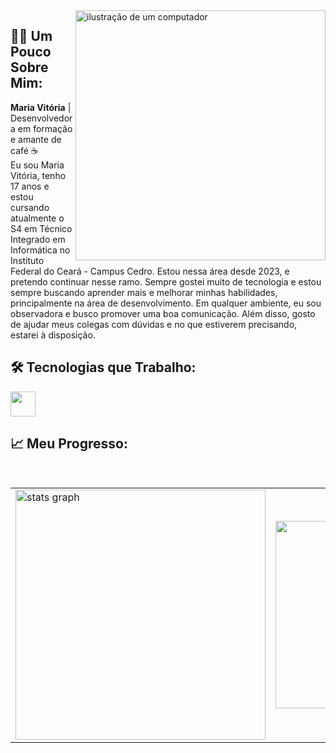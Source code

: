 <img src="https://raw.githubusercontent.com/MicaelliMedeiros/micaellimedeiros/master/image/computer-illustration.png" alt="ilustração de um computador" min-width="400px" max-width="400px" width="400px" align="right">

## 🧑‍💻 Um Pouco Sobre Mim:
  <strong>Maria Vitória</strong> | Desenvolvedora em formação e amante de café ☕<br>
   Eu sou Maria Vitória, tenho 17 anos e estou cursando atualmente o S4 em Técnico Integrado em Informática no Instituto Federal do Ceará - Campus Cedro. Estou nessa área desde 2023, e pretendo continuar nesse ramo. Sempre gostei muito de tecnologia e estou sempre buscando aprender mais e melhorar minhas habilidades, principalmente na área de desenvolvimento. Em qualquer ambiente, eu sou observadora e busco promover uma boa comunicação. Além disso, gosto de ajudar meus colegas com dúvidas e no que estiverem precisando, estarei à disposição.
   
## 🛠️ Tecnologias que Trabalho:

<div gap="10">
    <p align="start">
       <img height="40" src="https://skillicons.dev/icons?i=html,css,js,windows,mysql,c,python" />
    </p>
</div>

## 📈 Meu Progresso:

<br>
<table width="100%">
  <tr>
    <td>
      <img src="https://github-readme-stats.vercel.app/api?username=rannyzita&hide_title=false&hide_rank=false&bg_color=ffffff00&show_icons=true&card_width=520&include_all_commits=true&count_private=true&disable_animations=false&theme=react&locale=pt-br&hide_border=true" height="400" alt="stats graph"  />
    </td>
    <td>
      <picture>
         <source media="(prefers-color-scheme: dark)" srcset="https://github-readme-stats.anuraghazra1.vercel.app/api/top-langs?username=rannyzita&theme=react&bg_color=ffffff00&hide_border=true&no-frame=true&langs_count=6&locale=pt-br" />
         <img src="https://github-readme-stats.anuraghazra1.vercel.app/api/top-langs?username=rannyzita&bg_color=ffffff00&hide_border=true&no-frame=true&langs_count=6&locale=pt-br&theme=react" alt="" align="center" width="600" height="300"/>
      </picture>
    </td>
  </tr>
</table>

<br>


 

